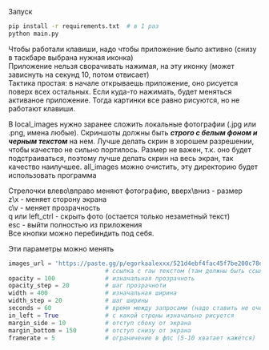 Запуск
```bash
pip install -r requirements.txt  # в 1 раз
python main.py
```

Чтобы работали клавиши, надо чтобы приложение было активно (снизу в таскбаре выбрана нужная иконка) \
Приложение нельзя сворачивать нажимая, на эту иконку (может зависнуть на секунд 10, потом отвисает) \
Тактика простая: в начале открываешь приложение, оно рисуется поверх всех остальных. Если куда-то нажимать, будет меняться активаное приложение. Тогда картинки все равно рисуются, но не работают клавиши.

В local_images нужно заранее сложить локальные фотографии (.jpg или .png, имена любые). Скриншоты должны быть ***строго с белым фоном и черным текстом*** на нем. Лучше делать скрин в хорошем разрешении, чтобы качество не сильно портилось. Размер не важен, т.к. оно будет подстраиваться, поэтому лучше делать скрин на весь экран, так качество наилучшее. all_images можно очистить, эту директорию будет использовать программа 

Стрелочки влево\вправо меняют фотографию, вверх\вниз - размер \
z\x - меняет сторону экрана \
c\v - меняет прозрачность \
q или left_ctrl - скрыть фото (остается только незаметный текст) \
esc - выйти полностью из приложения \
Все кнопки можно перебиндить под себя.

Эти параметры можно менять
```python
images_url = 'https://paste.gg/p/egorkaalexxx/521d4ebf4fac45f7be200c78dff60553/files/23437fa118c54b8eb15ba9ec5af405c3/raw'
                           # ссылка c raw текстом (там должны быть ссылки на фото)
opacity = 100              # изначальная прозрачноть
opacity_step = 20          # шаг прозрачноти
width = 400                # изначальная ширина
width_step = 20            # шаг ширины
seconds = 60               # время между запросами (надо ставить не очень часто)
in_left = True             # с какой строны изначально рисуется
margin_side = 10           # отступ сбоку от экрана
margin_bottom = 150        # отступ снизу от экрана
framerate = 5              # ограничение в фпс (5-10 хватает кажется)
```
